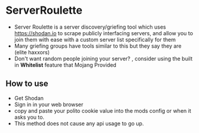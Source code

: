 # ServerRoulette

- Server Roulette is a server discovery/griefing tool which uses https://shodan.io to scrape publicly interfacing servers, and allow you to join them with ease with a custom server list specifically for them
- Many griefing groups have tools similar to this but they say they are (elite haxxors)
- Don't want random people joining your server? , consider using the built in **Whitelist** feature that Mojang Provided

## How to use ##
- Get Shodan
- Sign in in your web browser
- copy and paste your polito cookie value into the mods config or when it asks you to.
- This method does not cause any api usage to go up.
